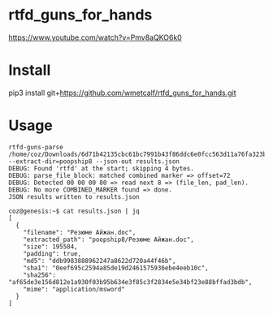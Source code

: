 # rtfd_guns_for_hands
https://www.youtube.com/watch?v=Pmv8aQKO6k0

# Install 
pip3 install git+https://github.com/wmetcalf/rtfd_guns_for_hands.git

# Usage
```
rtfd-guns-parse /home/coz/Downloads/6d71b42135cbc61bc7991b43f86ddc6e0fcc563d11a76fa323bc7633678d244b.doc --extract-dir=poopship8 --json-out results.json
DEBUG: Found 'rtfd' at the start; skipping 4 bytes.
DEBUG: parse_file_block: matched combined marker => offset=72
DEBUG: Detected 00 00 00 80 => read next 8 => (file_len, pad_len).
DEBUG: No more COMBINED_MARKER found => done.
JSON results written to results.json

coz@genesis:~$ cat results.json | jq
[
  {
    "filename": "Резюме Айжан.doc",
    "extracted_path": "poopship8/Резюме Айжан.doc",
    "size": 195584,
    "padding": true,
    "md5": "ddb9983888962247a8622d720a44f46b",
    "sha1": "0eef695c2594a85de19d2461575936ebe4eeb10c",
    "sha256": "af65de3e156d812e1a930f03b95b634e3f85c3f2834e5e34bf23e88bffad3bdb",
    "mime": "application/msword"
  }
]
```

